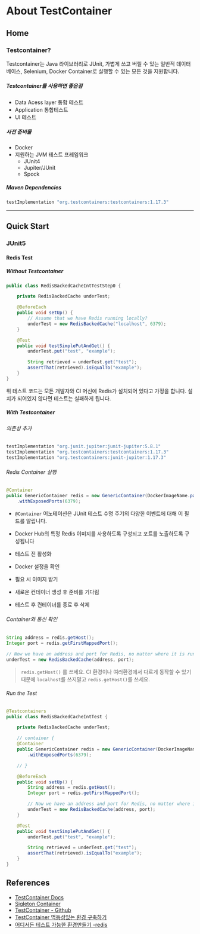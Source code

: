 # About TestContainer
## Home
### Testcontainer?
Testcontainer는 Java 라이브러리로 JUnit, 가볍게 쓰고 버릴 수 있는 일반적 데이터베이스, Selenium, Docker Container로 실행할 수 있는 모든 것을 지원합니다.

##### Testcontainer를 사용하면 좋은점
- Data Acess layer 통합 테스트
- Application 통합테스트
- UI 테스트

##### 사전 준비물
- Docker
- 지원하는 JVM 테스트 프레임워크
	- JUnit4
	- Jupiter/JUnit
	- Spock

##### Maven Dependencies
```gradle
testImplementation "org.testcontainers:testcontainers:1.17.3"
```
---
## Quick Start
### JUnit5
#### Redis Test
##### Without Testcontainer
```java
public class RedisBackedCacheIntTestStep0 {

    private RedisBackedCache underTest;

    @BeforeEach
    public void setUp() {
        // Assume that we have Redis running locally?
        underTest = new RedisBackedCache("localhost", 6379);
    }

    @Test
    public void testSimplePutAndGet() {
        underTest.put("test", "example");

        String retrieved = underTest.get("test");
        assertThat(retrieved).isEqualTo("example");
    }
}
```
위 테스트 코드는 모든 개발자와 CI 머신에 Redis가 설치되어 있다고 가정을 합니다. 설치가 되어있지 않다면 테스트는 실패하게 됩니다.

##### With Testcontainer
###### 의존성 추가
```gradle
testImplementation "org.junit.jupiter:junit-jupiter:5.8.1"
testImplementation "org.testcontainers:testcontainers:1.17.3"
testImplementation "org.testcontainers:junit-jupiter:1.17.3"
```
###### Redis Container 실행
```java
@Container
public GenericContainer redis = new GenericContainer(DockerImageName.parse("redis:5.0.3-alpine"))
    .withExposedPorts(6379);
```
- `@Container` 어노테이션은 JUnit 테스트 수명 주기의 다양한 이벤트에 대해 이 필드를 알립니다.
- Docker Hub의 특정 Redis 이미지를 사용하도록 구성되고 포트를 노출하도록 구성됩니다

- 테스트 전 활성화
- Docker 설정을 확인
- 필요 시 이미지 받기
- 새로운 컨테이너 생성 후 준비를 기다림
- 테스트 후 컨테이너를 종료 후 삭제
###### Container와 통신 확인
```java
String address = redis.getHost();
Integer port = redis.getFirstMappedPort();

// Now we have an address and port for Redis, no matter where it is running
underTest = new RedisBackedCache(address, port);
```
> `redis.getHost()` 를 쓰세요. CI 환경이나 여러환경에서 다르게 동작할 수 있기 때문에 `localhost`를 쓰지말고 `redis.getHost()`를 쓰세요.
###### Run the Test
```java
@Testcontainers
public class RedisBackedCacheIntTest {

    private RedisBackedCache underTest;

    // container {
    @Container
    public GenericContainer redis = new GenericContainer(DockerImageName.parse("redis:5.0.3-alpine"))
        .withExposedPorts(6379);

    // }

    @BeforeEach
    public void setUp() {
        String address = redis.getHost();
        Integer port = redis.getFirstMappedPort();

        // Now we have an address and port for Redis, no matter where it is running
        underTest = new RedisBackedCache(address, port);
    }

    @Test
    public void testSimplePutAndGet() {
        underTest.put("test", "example");

        String retrieved = underTest.get("test");
        assertThat(retrieved).isEqualTo("example");
    }
}
```

## References 
- [TestContainer Docs](https://www.testcontainers.org/)
- [Sigleton Container](https://www.testcontainers.org/test_framework_integration/manual_lifecycle_control)
- [TestContainer - Github](https://github.com/testcontainers/testcontainers-java/)
- [TestContainer 멱등성있는 환경 구축하기](https://medium.com/riiid-teamblog-kr/testcontainer-%EB%A1%9C-%EB%A9%B1%EB%93%B1%EC%84%B1%EC%9E%88%EB%8A%94-integration-test-%ED%99%98%EA%B2%BD-%EA%B5%AC%EC%B6%95%ED%95%98%EA%B8%B0-4a6287551a31)
- [어디서든 테스트 가능한 환경만들기 -redis](https://loosie.tistory.com/813)
